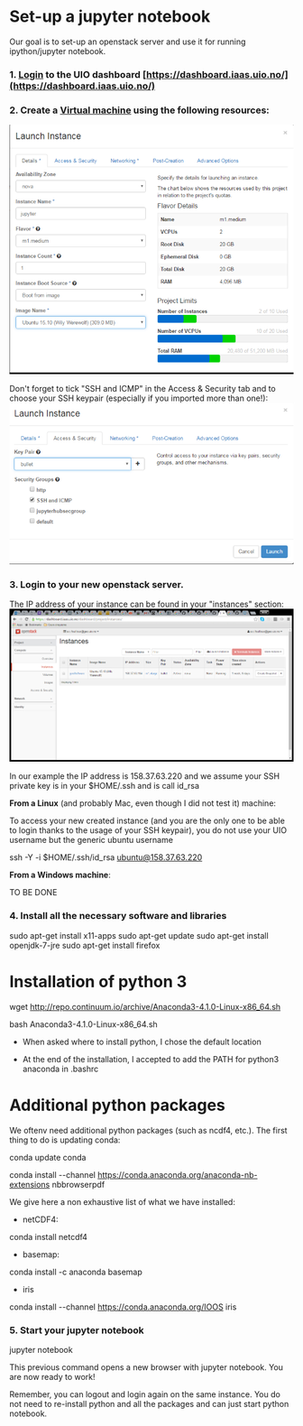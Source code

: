 # Set-up a jupyter notebook 

Our goal is to set-up an openstack server and use it for running ipython/jupyter notebook.

 
### 1. [Login](https://iaas.readthedocs.io/en/latest/enduser/login.html#subsequent-logins) to the UIO dashboard [https://dashboard.iaas.uio.no/](https://dashboard.iaas.uio.no/)



### 2. Create a [Virtual machine](https://iaas.readthedocs.io/en/latest/enduser/create-virtual-machine.html#create-a-virtual-machine) using the following resources: 


![alt text](../images/jupyter_geofag.png "Jupyter notebook")

Don't forget to tick "SSH and ICMP" in the Access & Security tab and to choose your SSH keypair (especially if you imported more than one!):
![alt text](../images/ssh_ICMP.png "Access & Security") 

### 3. Login to your new openstack server. 

The IP address of your instance can be found in your "instances" section:
![alt text](../images/accessVM.png "Login to your instance")


In our example the IP address is 158.37.63.220 and we assume your SSH private key is in your $HOME/.ssh and is call id_rsa


**From a Linux** (and probably Mac, even though I did not test it) machine:

To access your new created instance (and you are the only one to be able to login thanks to the usage of your SSH keypair), you do not use your UIO username but the generic ubuntu username

ssh -Y -i $HOME/.ssh/id_rsa ubuntu@158.37.63.220

**From a Windows machine**:

TO BE DONE


### 4. Install all the necessary software and libraries

sudo apt-get install x11-apps
sudo apt-get update
sudo apt-get install openjdk-7-jre
sudo apt-get install firefox

Installation of python 3
==========================

wget http://repo.continuum.io/archive/Anaconda3-4.1.0-Linux-x86_64.sh

bash Anaconda3-4.1.0-Linux-x86_64.sh


- When asked where to install python, I chose the default location

- At the end of the installation, I accepted to add the PATH for python3 anaconda in .bashrc

Additional python packages
===========================

We oftenv need additional python packages (such as ncdf4, etc.). The first thing to do is updating conda: 

conda update conda

conda install --channel https://conda.anaconda.org/anaconda-nb-extensions nbbrowserpdf

We give here a non exhaustive list of what we have installed:

- netCDF4:
  
conda install netcdf4

- basemap:

conda install -c anaconda basemap

- iris

conda install --channel https://conda.anaconda.org/IOOS iris

### 5. Start your jupyter notebook

jupyter notebook

This previous command opens a new browser with jupyter notebook. You are now ready to work!

Remember, you can logout and login again on the same instance. You do not need to re-install python and all the packages and can just start python notebook.

